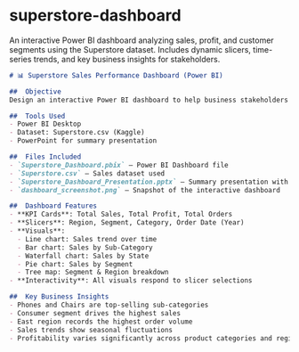 # superstore-dashboard
An interactive Power BI dashboard analyzing sales, profit, and customer segments using the Superstore dataset. Includes dynamic slicers, time-series trends, and key business insights for stakeholders.


```markdown
# 📊 Superstore Sales Performance Dashboard (Power BI)

##  Objective
Design an interactive Power BI dashboard to help business stakeholders gain insights into sales performance using the Superstore dataset.

##  Tools Used
- Power BI Desktop
- Dataset: Superstore.csv (Kaggle)
- PowerPoint for summary presentation

##  Files Included
- `Superstore_Dashboard.pbix` – Power BI Dashboard file
- `Superstore.csv` – Sales dataset used
- `Superstore_Dashboard_Presentation.pptx` – Summary presentation with key insights
- `dashboard_screenshot.png` – Snapshot of the interactive dashboard

##  Dashboard Features
- **KPI Cards**: Total Sales, Total Profit, Total Orders
- **Slicers**: Region, Segment, Category, Order Date (Year)
- **Visuals**:  
  - Line chart: Sales trend over time  
  - Bar chart: Sales by Sub-Category  
  - Waterfall chart: Sales by State  
  - Pie chart: Sales by Segment  
  - Tree map: Segment & Region breakdown
- **Interactivity**: All visuals respond to slicer selections

##  Key Business Insights
- Phones and Chairs are top-selling sub-categories
- Consumer segment drives the highest sales
- East region records the highest order volume
- Sales trends show seasonal fluctuations
- Profitability varies significantly across product categories and regions



